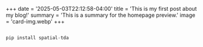 +++
date = '2025-05-03T22:12:58-04:00'
title = 'This is my first post about my blog!'
summary = 'This is a summary for the homepage preview.'
image = 'card-img.webp'
+++

```python

pip install spatial-tda 
```
